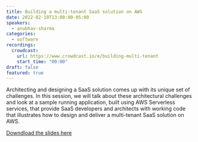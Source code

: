 ```yaml
---
title: Building a multi-tenant SaaS solution on AWS
date: 2022-02-10T13:00:00-05:00
speakers:
  - anubhav-sharma
categories:
  - software
recordings:
  crowdcast:
    url: https://www.crowdcast.io/e/building-multi-tenant
    start_time: "00:00"
draft: false
featured: true
---
```


Architecting and designing a SaaS solution comes up with its unique set of challenges. In this session, we will talk about these architectural challenges and look at a sample running application, built using AWS Serverless services, that provide SaaS developers and architects with working code that illustrates how to design and deliver a multi-tenant SaaS solution on AWS.

[Downdload the slides here](/slides/Building-a-multi-tenant-SaaS-solution.pdf)